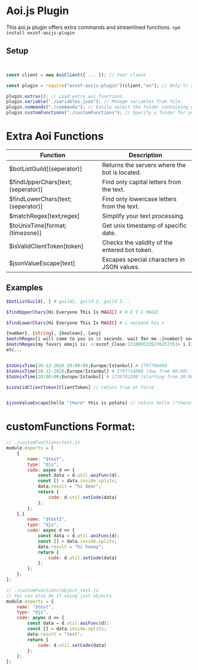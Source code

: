 # Aoi.js Plugin
This aoi.js plugin offers extra commands and streamlined functions.
`npm install oxzof-aoijs-plugin`


## Setup
```javascript


const client = new AoiClient({ ... }); // Your client

const plugin = require("oxzof-aoijs-plugin")(client,"en"); // Only tr and en languages ​​available

plugin.extras(); // Load extra aoi functions.
plugin.variable("./variables.json"); // Manage variables from file.
plugin.commands("./commands"); // Easily select the folder containing your commands.
plugin.customFunctions("./customFunctions"); // Specify a folder for your custom functions.

```

# Extra Aoi Functions

| Function | Description |
| --- | --- |
| $botListGuild[(seperator)] | Returns the servers where the bot is located. |
| $findUpperChars[text;(seperator)] | Find only capital letters from the text. |
| $findLowerChars[text;(seperator)] | Find only lowercase letters from the text. |
| $matchRegex[text;regex] | Simplify your text processing. |
| $toUnixTime[format;(timezone)] | Get unix timestamp of specific date. |
| $isValidClientToken[token] | Checks the validity of the entered bot token. |
| $jsonValueEscape[text] | Escapes special characters in JSON values. |

## Examples
```php
$botListGuild[, ] # guild1, guild 2, guild 3...

$findUpperChars[Hi Everyone This Is MAGIC] # H E T I MAGIC

$findLowerChars[Hi Everyone This Is MAGIC] # i veryone his s

{number}, {string}, {boolean}, {any}
$matchRegex[i will come to you in 10 seconds. wait for me.;{number} seconds] # 10 seconds
$matchRegex[my favori emoji is: <:oxzof_Close:1310005335276257351> i like it!;emoji is: {any}] # emoji is: <:oxzof_Close:1310005335276257351>
etc...


$toUnixTime[20-12-2026 20:00:00;Europe/Istanbul] # 1797786000
$toUnixTime[20-12-2026;Europe/Istanbul] # 1797714000 (day from 00:00)
$toUnixTime[20:00:00;Europe/Istanbul] # 1736701200 (starting from 20:00 today)

$isValidClientToken[ClientToken] // return true or false


$jsonValueEscape[hello "there" this is potato] // return hello \"there\" this is potato
```


# customFunctions Format:
```javascript
// ./customFunctions/test.js
module.exports = [
    {
        name: "$test",
        type: "djs",
        code: async d => {
            const data = d.util.aoiFunc(d);
            const [] = data.inside.splits;
            data.result = "hi dear";
            return {
                code: d.util.setCode(data)
            };
        };
    },{
        name: "$test2",
        type: "djs",
        code: async d => {
            const data = d.util.aoiFunc(d);
            const [] = data.inside.splits;
            data.result = "hi honey";
            return {
                code: d.util.setCode(data)
            };
        };
    };
];
```


```javascript
// ./customFunctions/object_test.js
// You can also do it using just objects
module.exports = {
    name: "$test",
    type: "djs",
    code: async d => {
        const data = d.util.aoiFunc(d);
        const [] = data.inside.splits;
        data.result = "test";
        return {
            code: d.util.setCode(data)
        };
    };
};

```